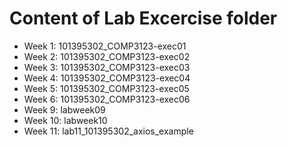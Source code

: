 # Content of Lab Excercise folder

- Week 1: 101395302_COMP3123-exec01
- Week 2: 101395302_COMP3123-exec02
- Week 3: 101395302_COMP3123-exec03
- Week 4: 101395302_COMP3123-exec04
- Week 5: 101395302_COMP3123-exec05
- Week 6: 101395302_COMP3123-exec06
- Week 9: labweek09
- Week 10: labweek10
- Week 11: lab11_101395302_axios_example